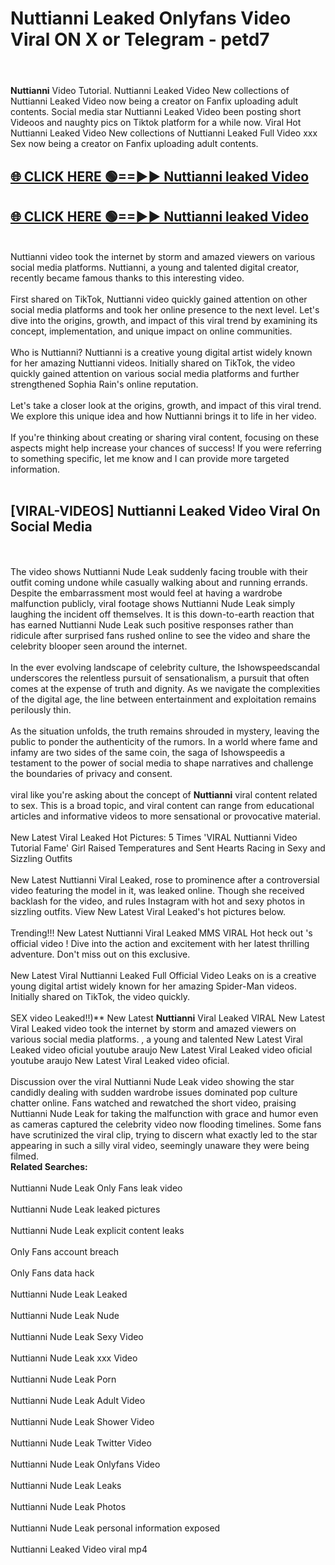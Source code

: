 <h1> Nuttianni Leaked Onlyfans Video Viral ON X or Telegram - petd7 </h1>

# 
<br>
<strong>Nuttianni</strong> Video Tutorial. Nuttianni Leaked Video New collections of  Nuttianni Leaked Video now being a creator on Fanfix uploading adult contents. Social media star Nuttianni Leaked Video been posting short Videoos and naughty pics on Tiktok platform for a while now. Viral Hot Nuttianni Leaked Video New collections of Nuttianni Leaked Full Video xxx Sex now being a creator on Fanfix uploading adult contents.
<br>

## [🌐 CLICK HERE 🟢==►► Nuttianni leaked Video ](https://onlyclips.site?title=Nuttianni&ref=git)


## [🌐 CLICK HERE 🟢==►► Nuttianni leaked Video ](https://onlyclips.site?title=Nuttianni&ref=git)

<br>
Nuttianni video took the internet by storm and amazed viewers on various social media platforms. Nuttianni, a young and talented digital creator, recently became famous thanks to this interesting video.
<br><br>
First shared on TikTok, Nuttianni video quickly gained attention on other social media platforms and took her online presence to the next level. Let's dive into the origins, growth, and impact of this viral trend by examining its concept, implementation, and unique impact on online communities.
<br><br>
Who is Nuttianni? Nuttianni is a creative young digital artist widely known for her amazing Nuttianni videos. Initially shared on TikTok, the video quickly gained attention on various social media platforms and further strengthened Sophia Rain's online reputation.
<br><br>
Let's take a closer look at the origins, growth, and impact of this viral trend. We explore this unique idea and how Nuttianni brings it to life in her video.
<br><br>
If you're thinking about creating or sharing viral content, focusing on these aspects might help increase your chances of success! If you were referring to something specific, let me know and I can provide more targeted information.
<br><br>
<h2>[VIRAL-VIDEOS] Nuttianni Leaked Video Viral On Social Media</h2>
<br><br>
The video shows Nuttianni Nude Leak suddenly facing trouble with their outfit coming undone while casually walking about and running errands. Despite the embarrassment most would feel at having a wardrobe malfunction publicly, viral footage shows Nuttianni Nude Leak simply laughing the incident off themselves. It is this down-to-earth reaction that has earned Nuttianni Nude Leak such positive responses rather than ridicule after surprised fans rushed online to see the video and share the celebrity blooper seen around the internet.
<br><br>
In the ever evolving landscape of celebrity culture, the Ishowspeedscandal underscores the relentless pursuit of sensationalism, a pursuit that often comes at the expense of truth and dignity. As we navigate the complexities of the digital age, the line between entertainment and exploitation remains perilously thin.
<br><br>
As the situation unfolds, the truth remains shrouded in mystery, leaving the public to ponder the authenticity of the rumors. In a world where fame and infamy are two sides of the same coin, the saga of Ishowspeedis a testament to the power of social media to shape narratives and challenge the boundaries of privacy and consent.
<br><br>
viral like you're asking about the concept of <strong>Nuttianni</strong> viral content related to sex. This is a broad topic, and viral content can range from educational articles and informative videos to more sensational or provocative material.
<br><br>
New Latest Viral Leaked Hot Pictures: 5 Times 'VIRAL Nuttianni Video Tutorial Fame' Girl Raised Temperatures and Sent Hearts Racing in Sexy and Sizzling Outfits
<br><br>
New Latest Nuttianni Viral Leaked, rose to prominence after a controversial video featuring the model in it, was leaked online. Though she received backlash for the video, and rules Instagram with hot and sexy photos in sizzling outfits. View New Latest Viral Leaked's hot pictures below.
<br><br>
Trending!!! New Latest Nuttianni Viral Leaked MMS VIRAL Hot heck out 's official video ! Dive into the action and excitement with her latest thrilling adventure. Don't miss out on this exclusive.
<br><br>
New Latest Viral Nuttianni Leaked Full Official Video Leaks on  is a creative young digital artist widely known for her amazing Spider-Man videos. Initially shared on TikTok, the video quickly.
<br><br>
SEX video Leaked!!)** New Latest <strong>Nuttianni</strong> Viral Leaked VIRAL New Latest Viral Leaked video took the internet by storm and amazed viewers on various social media platforms. , a young and talented New Latest Viral Leaked video oficial youtube araujo New Latest Viral Leaked video oficial youtube araujo New Latest Viral Leaked video oficial.
<br><br>
Discussion over the viral Nuttianni Nude Leak video showing the star candidly dealing with sudden wardrobe issues dominated pop culture chatter online. Fans watched and rewatched the short video, praising Nuttianni Nude Leak for taking the malfunction with grace and humor even as cameras captured the celebrity video now flooding timelines. Some fans have scrutinized the viral clip, trying to discern what exactly led to the star appearing in such a silly viral video, seemingly unaware they were being filmed.
<br>
<strong>Related Searches:</strong>
<br><br>
Nuttianni Nude Leak Only Fans leak video
<br><br>
Nuttianni Nude Leak leaked pictures
<br><br>
Nuttianni Nude Leak explicit content leaks
<br><br>
Only Fans account breach
<br><br>
Only Fans data hack
<br><br>
Nuttianni Nude Leak Leaked
<br><br>
Nuttianni Nude Leak Nude
<br><br>
Nuttianni Nude Leak Sexy Video
<br><br>
Nuttianni Nude Leak xxx Video
<br><br>
Nuttianni Nude Leak Porn
<br><br>
Nuttianni Nude Leak Adult Video
<br><br>
Nuttianni Nude Leak Shower Video
<br><br>
Nuttianni Nude Leak Twitter Video
<br><br>
Nuttianni Nude Leak Onlyfans Video
<br><br>
Nuttianni Nude Leak Leaks
<br><br>
Nuttianni Nude Leak Photos
<br><br>
Nuttianni Nude Leak personal information exposed
<br><br>
Nuttianni Leaked Video viral mp4